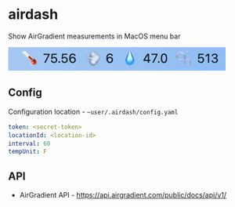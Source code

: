 # airdash
Show AirGradient measurements in MacOS menu bar

![screenshot](screenshot.png)

## Config
Configuration location - `~user/.airdash/config.yaml`
```yaml
token: <secret-token>
locationId: <location-id>
interval: 60
tempUnit: F
```

## API
- AirGradient API - https://api.airgradient.com/public/docs/api/v1/
